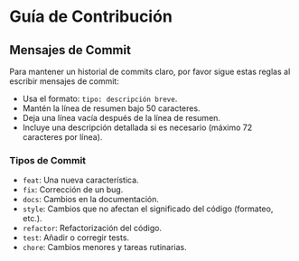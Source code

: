 # Guía de Contribución

## Mensajes de Commit

Para mantener un historial de commits claro, por favor sigue estas reglas al escribir mensajes de commit:

- Usa el formato: `tipo: descripción breve`.
- Mantén la línea de resumen bajo 50 caracteres.
- Deja una línea vacía después de la línea de resumen.
- Incluye una descripción detallada si es necesario (máximo 72 caracteres por línea).

### Tipos de Commit

- `feat`: Una nueva característica.
- `fix`: Corrección de un bug.
- `docs`: Cambios en la documentación.
- `style`: Cambios que no afectan el significado del código (formateo, etc.).
- `refactor`: Refactorización del código.
- `test`: Añadir o corregir tests.
- `chore`: Cambios menores y tareas rutinarias.